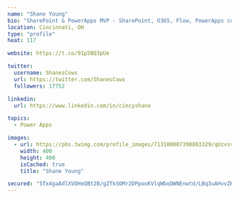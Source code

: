 ```yaml
---
name: "Shane Young"
bio: "SharePoint & PowerApps MVP - SharePoint, O365, Flow, PowerApps consulting? @PowerApps911 | Pure Snark? You found it."
location: Cincinnati, OH
type: "profile"
heat: 117

website: https://t.co/91p5BQ3pUe

twitter:
  username: ShanesCows
  url: https://twitter.com/ShanesCows
  followers: 17752

linkedin:
  url: https://www.linkedin.com/in/cincyshane

topics:
  - Power Apps

images:
  - url: https://pbs.twimg.com/profile_images/713100007398883329/qUzvsvQ3_400x400.jpg
    width: 400
    height: 400
    isCached: true
    title: "Shane Young"

secured: "5Tx4gaAdlXVOHeQBt2B/gZTkSOMr2DPpooKVlqWboDWNEnwtd/LBq3uAHvvZHeBqIOusLY7jnQ5z3lLmlP7F1hp/e06D/pl5JDqaXlEZHHBuiYPgh6nu4ZTHA//ZnpanqSGVdi0zHYbydu5RyIXeEiGYofJFvM4FLbtKkIeCQqSkrinlw5OnvtSjWnx0Tpmuh6f7uLLhVNs6wcE0v60yuR4sUWYLDRTtP+lbQCGczJXfUeZ1Uic1iBF2Ok5RbTsBQ7phzW/417Y68pI/jKqrlYnqgXVTOqKUmLTWyzUDHHAQ/zQ/4F+bJE1TFyWDrI9RcBGRr5BJ3dMSTQojydJVqFLmHFfrfLynsnYrxCO1gygjrWBr5bqwC53hWKcSk3JjR/xituoR6zR+54pgNGJD7itszUNtZIBLk14lOVQGjEg=;A/8Ift34Eo9/uzqDI4gvGg=="
---
```


